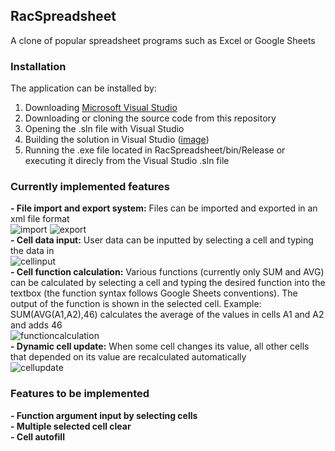 <h2> RacSpreadsheet </h2>

  A clone of popular spreadsheet programs such as Excel or Google Sheets
  
<h3> Installation </h3>

  The application can be installed by: <br>
  1. Downloading [Microsoft Visual Studio](https://visualstudio.microsoft.com/free-developer-offers/) <br>
  2. Downloading or cloning the source code from this repository <br>
  3. Opening the .sln file with Visual Studio <br>
  4. Building the solution in Visual Studio ([image](https://imgur.com/a/yiqZG2K)) <br>
  5. Running the .exe file located in RacSpreadsheet/bin/Release or executing it direcly from the Visual Studio .sln file

<h3> Currently implemented features </h3>

  <b>- File import and export system:</b> Files can be imported and exported in an xml file format <br>
  ![import](https://i.imgur.com/vk67QEY.png)
  ![export](https://user-images.githubusercontent.com/48137570/115129152-ad5edd00-9fe3-11eb-8666-d2061d72e709.png) <br>
  <b>- Cell data input:</b> User data can be inputted by selecting a cell and typing the data in <br>
  ![cellinput](https://user-images.githubusercontent.com/48137570/115129228-56a5d300-9fe4-11eb-95dd-76c364a09919.gif) <br>
  <b>- Cell function calculation:</b> Various functions (currently only SUM and AVG) can be calculated by selecting a cell and typing the desired function into the textbox (the function syntax follows Google Sheets conventions). The output of the function is shown in the selected cell. Example: SUM(AVG(A1,A2),46) calculates the average of the values in cells A1 and A2 and adds 46 <br>
  ![functioncalculation](https://user-images.githubusercontent.com/48137570/115129318-1c890100-9fe5-11eb-863b-df0be85dba17.gif) <br>
  <b>- Dynamic cell update:</b> When some cell changes its value, all other cells that depended on its value are recalculated automatically <br>
  ![cellupdate](https://user-images.githubusercontent.com/48137570/115129370-7db0d480-9fe5-11eb-8192-8e539c8aa681.gif) <br>

<h3> Features to be implemented </h3>

  <b>- Function argument input by selecting cells</b> <br> 
  <b>- Multiple selected cell clear</b> <br>
  <b>- Cell autofill</b> <br>
